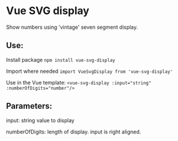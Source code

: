 # Vue SVG display
Show numbers using 'vintage' seven segment display.

## Use:
Install package
```npm install vue-svg-display```

Import where needed
```import VueSvgDisplay from 'vue-svg-display'```

Use in the Vue template:
```<vue-svg-display :input="string" :numberOfDigits="number"/>```

## Parameters:

input: string value to display 

numberOfDigits: length of display. input is right aligned.
